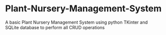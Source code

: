 # Plant-Nursery-Management-System
A basic Plant Nursery Management System using python TKinter and SQLite database to perform all CRUD operations
